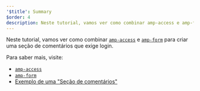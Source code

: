 ```yaml
---
'$title': Summary
$order: 4
description: Neste tutorial, vamos ver como combinar amp-access e amp-form para criar uma seção de comentários que exige login.
---
```


Neste tutorial, vamos ver como combinar [`amp-access`](../../../../documentation/components/reference/amp-access.md) e [`amp-form`](../../../../documentation/components/reference/amp-form.md) para criar uma seção de comentários que exige login.

Para saber mais, visite:

- [`amp-access`](../../../../documentation/components/reference/amp-access.md)
- [`amp-form`](../../../../documentation/components/reference/amp-form.md)
- [Exemplo de uma "Seção de comentários"](../../../../documentation/examples/documentation/Comment_Section.html)
